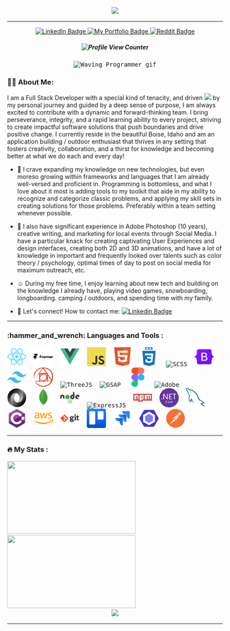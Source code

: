 <div id="header" align="center">
  <img src="https://media3.giphy.com/media/v1.Y2lkPTc5MGI3NjExaGNvbjBvNzV2dWNrdzk3aWl4OTd2cmNrZnc2NjdhODZhMXVrZHZxciZlcD12MV9pbnRlcm5hbF9naWZfYnlfaWQmY3Q9cw/jdPMeyv9rn0hZHh8n9/giphy.gif" width="100"/>
  
  <hr />
  
  <div id="badges">
    <a href="https://www.linkedin.com/in/anthonyvancattenburch/">
      <img src="https://img.shields.io/badge/LinkedIn-0072b1?style=for-the-badge&logo=linkedin&logoColor=white" alt="LinkedIn Badge" title="Click me to be redirected to my LinkedIn Profile"/>
    </a>
    <a href="https://my3dlandingpage.web.app/">
      <img src="https://img.shields.io/badge/My Portfolio-644fe5?style=for-the-badge&logo=CircuitVerse&logoColor=white" alt="My Portfolio Badge" title="Click me to be redirected to My Website Portfolio"/>
    </a>
    <a href="https://www.reddit.com/user/Fearless-Coyote251/">
      <img src="https://img.shields.io/badge/Twitter-ff4500?style=for-the-badge&logo=reddit&logoColor=white" alt="Reddit Badge" title="Click me to see what I've been up to on Reddit"/>
    </a>
  </div>

  <h5>
    <img src="https://komarev.com/ghpvc/?username=AJVancattenburch&style=flat-square&color=blue" alt="Profile View Counter" title="Profile view count as of May 18, 2024"/>
  </h5>
</div>

<div align="center">
  <kbd>
    <img 
      src="https://camo.githubusercontent.com/10b2d4e80487e1d9cd086ce8619e15740a1bd22c6462f6be13df93ee684deb7b/68747470733a2f2f616e616c7974696373696e6469616d61672e636f6d2f77702d636f6e74656e742f75706c6f6164732f323031382f31322f646576656c6f7065722d6472696262626c652e676966"
      width="600"
      height="400"
      alt="Waving Programmer gif"
    />
  </kbd>
</div>


### 🧑‍💻 About Me:
I am a Full Stack Developer with a special kind of tenacity, and driven <img src="https://media0.giphy.com/media/v1.Y2lkPTc5MGI3NjExbG1lbmczMXRwdHY5cGNjZGV3OTJ3anJ6dXRjcGNrNHhuaXo4d2w5MSZlcD12MV9pbnRlcm5hbF9naWZfYnlfaWQmY3Q9cw/ck5Ex8j9k0On1eLs1H/giphy.gif" width="30"/> by my personal journey and guided by a deep sense of purpose, I am always excited to contribute with a dynamic and forward-thinking team. I bring perseverance, integrity, and a rapid learning ability to every project, striving to create impactful software solutions that push boundaries and drive positive change. I currently reside in the beautiful Boise, Idaho and am an application building / outdoor enthusiast that thrives in any setting that fosters creativity, collaboration, and a thirst for knowledge and becoming better at what we do each and every day!


- 🚀 I crave expanding my knowledge on new technologies, but even moreso growing within frameworks and languages that I am already well-versed and proficient in. Programming is bottomless, and what I love about it most is adding tools to my toolkit that aide in my ability to recognize and categorize classic problems, and applying my skill sets in creating solutions for those problems. Preferably within a team setting whenever possible.
  
- 🎨 I also have significant experience in Adobe Photoshop (10 years), creative writing, and marketing for local events through Social Media. I have a particular knack for creating captivating User Experiences and design interfaces, creating both 2D and 3D animations, and have a lot of knowledge in important and frequently looked over talents such as color theory / psychology, optimal times of day to post on social media for maximum outreach, etc.
  
- ☺ During my free time, I enjoy learning about new tech and building on the knowledge I already have, playing video games, snowboarding, longboarding. camping / outdoors, and spending time with my family.
  
- 📧 Let's connect! How to contact me: [![Linkedin Badge](https://img.shields.io/badge/LinkedIn-0072b1?style=for-the-badge&logo=linkedin&logoColor=white)](https://www.linkedin.com/in/anthonyvancattenburch/)

---

<h3> :hammer_and_wrench: Languages and Tools : </h3>

<div>
  <kbd>
    <div>
      <img src="https://github.com/devicons/devicon/blob/master/icons/react/react-original.svg" title="React" alt="React" width="45" height="45"/>&nbsp;
      <img src="https://github.com/devicons/devicon/blob/master/icons/framermotion/framermotion-original-wordmark.svg" title="framer-motion" alt="framer-motion" width="45" height="45"/>&nbsp;
      <img src="https://github.com/devicons/devicon/blob/master/icons/vuejs/vuejs-original.svg" title="VueJS" alt="VueJS" width="45" height="45"/>&nbsp;
      <img src="https://github.com/devicons/devicon/blob/master/icons/javascript/javascript-original.svg" title="JavaScript" alt="JavaScript" width="45" height="45"/>&nbsp;
      <img src="https://github.com/devicons/devicon/blob/master/icons/html5/html5-original.svg" title="HTML5" alt="HTML" width="45" height="45"/>&nbsp;
      <img src="https://github.com/devicons/devicon/blob/master/icons/css3/css3-plain-wordmark.svg"  title="CSS3" alt="CSS" width="45" height="45"/>&nbsp;
      <img src="https://formatterkit.com/img/feature/scss.png"  title="SCSS" alt="SCSS" width="45" height="45"/>&nbsp;
      <img src="https://github.com/devicons/devicon/blob/master/icons/bootstrap/bootstrap-original.svg" title="Bootstrap" alt="Bootstrap" width="45" height="45"/>&nbsp;
      <img src="https://github.com/devicons/devicon/blob/master/icons/tailwindcss/tailwindcss-original.svg" title="Tailwind" alt="Tailwind" width="45" height="45"/>&nbsp;
      <img src="https://github.com/devicons/devicon/blob/master/icons/postcss/postcss-original.svg"  title="PostCSS" alt="PostCSS" width="45" height="45"/>&nbsp;
      <img src="https://global.discourse-cdn.com/standard17/uploads/threejs/original/2X/e/e4f86d2200d2d35c30f7b1494e96b9595ebc2751.png" title="ThreeJS" alt="ThreeJS" width="45" height="45"/>&nbsp;
      <img src="https://cdn.worldvectorlogo.com/logos/gsap-greensock.svg" title="GSAP" alt="GSAP" width="45" height="45"/>&nbsp;
      <img src="https://github.com/devicons/devicon/blob/master/icons/figma/figma-original.svg" title="Figma" alt="Figma" width="45" height="45"/>&nbsp;
      <img src="https://logowik.com/content/uploads/images/adobe-inc-a878.logowik.com.webp" title="Adobe" alt="Adobe" width="45" height="45"/>&nbsp;
    </div>
    <div>
      <img src="https://github.com/devicons/devicon/blob/master/icons/json/json-original.svg" title="JSON" alt="JSON" width="45" height="45"/>&nbsp;
      <img src="https://github.com/devicons/devicon/blob/master/icons/mongodb/mongodb-original.svg" title="MongoDB"  alt="MongoDB" width="45" height="45"/>&nbsp;
      <img src="https://github.com/devicons/devicon/blob/master/icons/nodejs/nodejs-original-wordmark.svg" title="NodeJS" alt="NodeJS" width="45" height="45"/>&nbsp;
      <img src="https://www.pngfind.com/pngs/m/136-1363736_express-js-icon-png-transparent-png.png" title="ExpressJS" alt="ExpressJS" width="45" height="45"/>&nbsp;
      <img src="https://github.com/devicons/devicon/blob/master/icons/npm/npm-original-wordmark.svg" title="npm" alt="npm" width="45" height="45"/>&nbsp;
      <img src="https://github.com/devicons/devicon/blob/master/icons/dotnetcore/dotnetcore-original.svg" title="dotnetcore" alt="dotnetcore" width="45" height="45"/>&nbsp;
      <img src="https://github.com/devicons/devicon/blob/master/icons/mysql/mysql-original.svg" title="MySQL"  alt="MySQL" width="45" height="45"/>&nbsp;
      <img src="https://github.com/devicons/devicon/blob/master/icons/csharp/csharp-original.svg" title="CSharp" alt="CSharp" width="45" height="45"/>&nbsp;
      <img src="https://github.com/devicons/devicon/blob/master/icons/amazonwebservices/amazonwebservices-plain-wordmark.svg" title="AWS" alt="AWS" width="45" height="45"/>&nbsp;
      <img src="https://github.com/devicons/devicon/blob/master/icons/git/git-original-wordmark.svg" title="Git" **alt="Git" width="45" height="45"/>&nbsp;
      <img src="https://github.com/devicons/devicon/blob/master/icons/trello/trello-original.svg" title="Trello" alt="Trello" width="45" height="45"/>&nbsp;
      <img src="https://github.com/devicons/devicon/blob/master/icons/jira/jira-original.svg" title="Jira" alt="Jira" width="45" height="45"/>&nbsp;
      <img src="https://github.com/devicons/devicon/blob/master/icons/eslint/eslint-original.svg" title="ESLint" alt="ESLint" width="45" height="45"/>&nbsp;
      <img src="https://github.com/devicons/devicon/blob/master/icons/postman/postman-original.svg" title="Postman" alt="Postman" width="45" height="45"/>
    </div>
  </kbd>
</div>

---

### :fire: My Stats :
<div>
  <a href="https://github.com/AJVancattenburch/github-readme-stats">
    <img src="https://github-readme-stats.vercel.app/api?username=AJVancattenburch&hide=issues,contribs&show=prs_merged,prs_merged_percentage_icons,include_all_commits=true&rank_icon=github&theme=jolly" height="170" width="300"/>
  </a>
  <a href="https://github.com/AJVancattenburch/github-readme-stats">
    <img src="http://github-readme-streak-stats.herokuapp.com?user=AJVancattenburch&theme=jolly" height="170" width="300"/>
  </a>
</div>

<div align="center">
  <a href="https://github.com/AJVancattenburch/github-readme-stats">
    <img src="https://github-readme-stats.vercel.app/api/top-langs/?username=AJVancattenburch&layout=compact&theme=jolly" height="170"/>
  </a>
</div>

---
